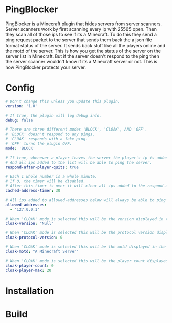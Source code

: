 # PingBlocker

PingBlocker is a Minecraft plugin that hides servers from server scanners.
Server scanners work by first scanning every ip with 25565 open. Then they scan 
all of those ips to see if its a Minecraft. To do this they send a ping request
packet to the server that sends them back the a json file format status of the 
server. It sends back stuff like all the players online and the motd of the server.
This is how you get the status of the server on the server list in Minecraft. But
if the server doesn't respond to the ping then the server scanner wouldn't know
if its a Minecraft server or not. This is how PingBlocker protects your server.

# Config

```yml
# Don't change this unless you update this plugin.
version: '1.0'

# If true, the plugin will log debug info.
debug: false

# There are three different modes 'BLOCK', 'CLOAK', AND 'OFF'.
# 'BLOCK' doesn't respond to any pings.
# 'CLOAK' responds with a fake ping.
# 'OFF' turns the plugin OFF.
mode: 'BLOCK'

# If true, whenever a player leaves the server the player's ip is added to a list.
# And all ips added to the list will be able to ping the server.
respond-after-player-quits: true

# Each 1 whole number is a whole minute.
# If 0, the timer will be disabled.
# After this timer is over it will clear all ips added to the respond-after-player-join list.
cached-address-timer: 30

# All ips added to allowed-addresses below will always be able to ping the server.
allowed-addresses:
  - '127.0.0.1'

# When 'CLOAK' mode is selected this will be the version displayed in the fake response ping.
cloak-version: "Null"

# When 'CLOAK' mode is selected this will be the protocol version displayed in the fake response ping.
cloak-protocol-version: 0

# When 'CLOAK' mode is selected this will be the motd displayed in the fake response ping.
cloak-motd: "A Minecraft Server"

# When 'CLOAK' mode is selected this will be the player count displayed in the fake response ping.
cloak-player-count: 0
cloak-player-max: 20
```

# Installation

# Build
